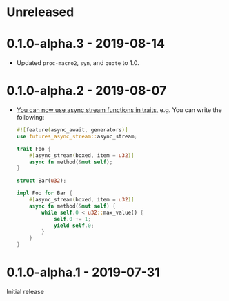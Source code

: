 # Unreleased

# 0.1.0-alpha.3 - 2019-08-14

* Updated `proc-macro2`, `syn`, and `quote` to 1.0.

# 0.1.0-alpha.2 - 2019-08-07

* [You can now use async stream functions in traits.][12] e.g. You can write the following:

  ```rust
  #![feature(async_await, generators)]
  use futures_async_stream::async_stream;

  trait Foo {
      #[async_stream(boxed, item = u32)]
      async fn method(&mut self);
  }

  struct Bar(u32);

  impl Foo for Bar {
      #[async_stream(boxed, item = u32)]
      async fn method(&mut self) {
          while self.0 < u32::max_value() {
              self.0 += 1;
              yield self.0;
          }
      }
  }
  ```

[12]: https://github.com/taiki-e/futures-async-stream/pull/12

# 0.1.0-alpha.1 - 2019-07-31

Initial release
